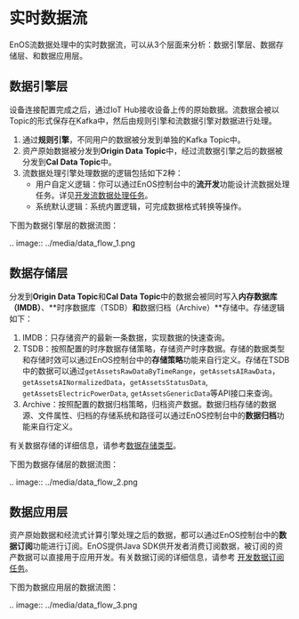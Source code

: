# 实时数据流

EnOS流数据处理中的实时数据流，可以从3个层面来分析：数据引擎层、数据存储层、和数据应用层。

## 数据引擎层

设备连接配置完成之后，通过IoT Hub接收设备上传的原始数据。流数据会被以Topic的形式保存在Kafka中，然后由规则引擎和流数据引擎对数据进行处理。

1. 通过**规则引擎**，不同用户的数据被分发到单独的Kafka Topic中。
2. 资产原始数据被分发到**Origin Data Topic**中，经过流数据引擎之后的数据被分发到**Cal Data Topic**中。
3. 流数据处理引擎处理数据的逻辑包括如下2种：
   - 用户自定义逻辑：你可以通过EnOS控制台中的**流开发**功能设计流数据处理任务。详见[开发流数据处理任务](/docs/data-asset/zh_CN/latest/howto/stream/index.html)。
   - 系统默认逻辑：系统内置逻辑，可完成数据格式转换等操作。

下图为数据引擎层的数据流图：

.. image:: ../media/data_flow_1.png

## 数据存储层

分发到**Origin Data Topic**和**Cal Data Topic**中的数据会被同时写入**内存数据库（IMDB）**、**时序数据库（TSDB）**和**数据归档（Archive）**存储中。存储逻辑如下：

1. IMDB：只存储资产的最新一条数据，实现数据的快速查询。
2. TSDB：按照配置的时序数据存储策略，存储资产时序数据。存储的数据类型和存储时效可以通过EnOS控制台中的**存储策略**功能来自行定义。存储在TSDB中的数据可以通过`getAssetsRawDataByTimeRange`，`getAssetsAIRawData`， `getAssetsAINormalizedData`，`getAssetsStatusData`, `getAssetsElectricPowerData`, `getAssetsGenericData`等API接口来查询。
3. Archive：按照配置的数据归档策略，归档资产数据。数据归档存储的数据源、文件属性、归档的存储系统和路径可以通过EnOS控制台中的**数据归档**功能来自行定义。

有关数据存储的详细信息，请参考[数据存储类型](storage_types)。

下图为数据存储层的数据流图：

.. image:: ../media/data_flow_2.png

## 数据应用层

资产原始数据和经流式计算引擎处理之后的数据，都可以通过EnOS控制台中的**数据订阅**功能进行订阅。EnOS提供Java SDK供开发者消费订阅数据，被订阅的资产数据可以直接用于应用开发。有关数据订阅的详细信息，请参考 [开发数据订阅任务](/docs/data-asset/zh_CN/latest/howto/obtain/managing_data_subscription.html)。

下图为数据应用层的数据流图：

.. image:: ../media/data_flow_3.png

<!--end-->
